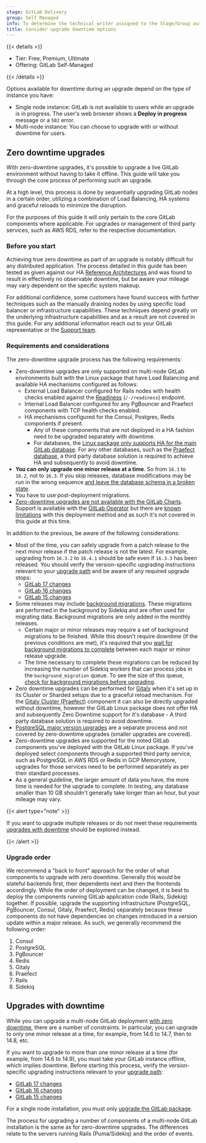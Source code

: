 ```yaml
---
stage: GitLab Delivery
group: Self Managed
info: To determine the technical writer assigned to the Stage/Group associated with this page, see https://handbook.gitlab.com/handbook/product/ux/technical-writing/#assignments
title: Consider upgrade downtime options
---
```


{{< details >}}

- Tier: Free, Premium, Ultimate
- Offering: GitLab Self-Managed

{{< /details >}}

Options available for downtime during an upgrade depend on the type of instance you have:

- Single node instance: GitLab is not available to users while an upgrade is in progress. The user's web browser shows
  a **Deploy in progress** message or a `502` error.
- Multi-node instance: You can choose to upgrade with or without downtime for users.

## Zero downtime upgrades

With zero-downtime upgrades, it's possible to upgrade a live GitLab environment without having to
take it offline. This guide will take you through the core process of performing
such an upgrade.

At a high level, this process is done by sequentially upgrading GitLab nodes in a certain order, utilizing a combination of
Load Balancing, HA systems and graceful reloads to minimize the disruption.

For the purposes of this guide it will only pertain to the core GitLab components where applicable. For upgrades
or management of third party services, such as AWS RDS, refer to the respective documentation.

### Before you start

Achieving true zero downtime as part of an upgrade is notably difficult for any distributed application. The process detailed in
this guide has been tested as given against our HA [Reference Architectures](../administration/reference_architectures/_index.md)
and was found to result in effectively no observable downtime, but be aware your mileage may vary dependent on the specific system makeup.

For additional confidence, some customers have found success with further techniques such as the
manually draining nodes by using specific load balancer or infrastructure capabilities. These techniques depend greatly
on the underlying infrastructure capabilities and as a result are not covered in this guide.
For any additional information reach out to your GitLab representative
or the [Support team](https://about.gitlab.com/support/).

### Requirements and considerations

The zero-downtime upgrade process has the following requirements:

- Zero-downtime upgrades are only supported on multi-node GitLab environments built with the Linux package that have Load Balancing and available HA mechanisms configured as follows:
  - External Load Balancer configured for Rails nodes with health checks enabled against the [Readiness](../administration/monitoring/health_check.md#readiness) (`/-/readiness`) endpoint.
  - Internal Load Balancer configured for any PgBouncer and Praefect components with TCP health checks enabled.
  - HA mechanisms configured for the Consul, Postgres, Redis components if present.
    - Any of these components that are not deployed in a HA fashion need to be upgraded separately with downtime.
    - For databases, the [Linux package only supports HA for the main GitLab database](https://gitlab.com/groups/gitlab-org/-/epics/7814). For any other databases, such as the [Praefect database](zero_downtime.md#gitaly-cluster-praefect), a third party database solution is required to achieve HA and subsequently to avoid downtime.
- **You can only upgrade one minor release at a time**. So from `16.1` to `16.2`, not to `16.3`. If you skip releases, database modifications may be run in the wrong sequence [and leave the database schema in a broken state](https://gitlab.com/gitlab-org/gitlab/-/issues/321542).
- You have to use post-deployment migrations.
- [Zero-downtime upgrades are not available with the GitLab Charts](https://docs.gitlab.com/charts/installation/upgrade.html). Support is available with the [GitLab Operator](https://docs.gitlab.com/operator/gitlab_upgrades.html) but there are [known limitations](https://docs.gitlab.com/operator/#known-issues) with this deployment method and as such it's not covered in this guide at this time.

In addition to the previous, be aware of the following considerations:

- Most of the time, you can safely upgrade from a patch release to the next minor release if the patch release is not the latest.
  For example, upgrading from `16.3.2` to `16.4.1` should be safe even if `16.3.3` has been released. You should verify the
  version-specific upgrading instructions relevant to your [upgrade path](upgrade_paths.md) and be aware of any required upgrade stops:
  - [GitLab 17 changes](versions/gitlab_17_changes.md)
  - [GitLab 16 changes](versions/gitlab_16_changes.md)
  - [GitLab 15 changes](versions/gitlab_15_changes.md)
- Some releases may include [background migrations](background_migrations.md). These migrations are performed in the background by Sidekiq and are often used for migrating data. Background migrations are only added in the monthly releases.
  - Certain major or minor releases may require a set of background migrations to be finished. While this doesn't require downtime (if the previous conditions are met), it's required that you [wait for background migrations to complete](background_migrations.md) between each major or minor release upgrade.
  - The time necessary to complete these migrations can be reduced by increasing the number of Sidekiq workers that can process jobs in the
    `background_migration` queue. To see the size of this queue, [check for background migrations before upgrading](background_migrations.md).
- Zero downtime upgrades can be performed for [Gitaly](zero_downtime.md#gitaly) when it's set up in its Cluster or Sharded setups due to a graceful reload mechanism. For the [Gitaly Cluster (Praefect)](zero_downtime.md#gitaly-cluster-praefect) component it can also be directly upgraded without downtime, however the GitLab Linux package does not offer HA and subsequently Zero Downtime support for it's database - A third party database solution is required to avoid downtime.
- [PostgreSQL major version upgrades](../administration/postgresql/replication_and_failover.md#near-zero-downtime-upgrade-of-postgresql-in-a-patroni-cluster) are a separate process and not covered by zero-downtime upgrades (smaller upgrades are covered).
- Zero-downtime upgrades are supported for the noted GitLab components you've deployed with the GitLab Linux package. If you've deployed select components through a supported third party service, such as PostgreSQL in AWS RDS or Redis in GCP Memorystore, upgrades for those services need to be performed separately as per their standard processes.
- As a general guideline, the larger amount of data you have, the more time is needed for the upgrade to complete. In testing, any database smaller than 10 GB shouldn't generally take longer than an hour, but your mileage may vary.

{{< alert type="note" >}}

If you want to upgrade multiple releases or do not meet these requirements [upgrades with downtime](with_downtime.md) should be explored instead.

{{< /alert >}}

### Upgrade order

We recommend a "back to front" approach for the order of what components to upgrade with zero downtime.
Generally this would be stateful backends first, their dependents next and then the frontends accordingly.
While the order of deployment can be changed, it is best to deploy the components running GitLab application code (Rails, Sidekiq) together. If possible, upgrade the supporting infrastructure (PostgreSQL, PgBouncer, Consul, Gitaly, Praefect, Redis) separately because these components do not have dependencies on changes introduced in a version update within a major release.
As such, we generally recommend the following order:

1. Consul
1. PostgreSQL
1. PgBouncer
1. Redis
1. Gitaly
1. Praefect
1. Rails
1. Sidekiq

## Upgrades with downtime

While you can upgrade a multi-node GitLab deployment [with zero downtime](zero_downtime.md),
there are a number of constraints. In particular, you can upgrade to only one minor release
at a time, for example, from 14.6 to 14.7, then to 14.8, etc.

If you want to upgrade to more than one minor release at a time (for example, from 14.6 to 14.9),
you must take your GitLab instance offline, which implies downtime.
Before starting this process, verify the version-specific upgrading instructions relevant to your [upgrade path](upgrade_paths.md):

- [GitLab 17 changes](versions/gitlab_17_changes.md)
- [GitLab 16 changes](versions/gitlab_16_changes.md)
- [GitLab 15 changes](versions/gitlab_15_changes.md)

For a single node installation, you must only [upgrade the GitLab package](package/_index.md).

The process for upgrading a number of components of a multi-node GitLab
installation is the same as for zero-downtime upgrades.
The differences relate to the servers running Rails (Puma/Sidekiq) and
the order of events.
